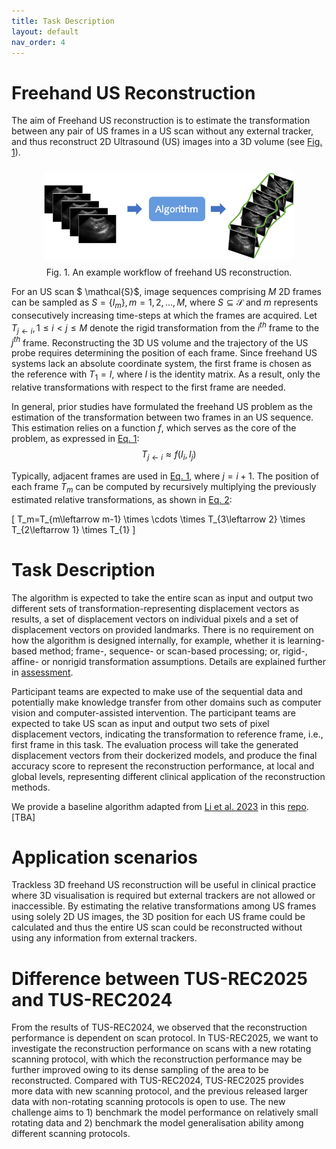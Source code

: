 ```yaml
---
title: Task Description
layout: default
nav_order: 4
---
```


# Freehand US Reconstruction

The aim of Freehand US reconstruction is to estimate the transformation between any pair of US frames in a US scan without any external tracker, and thus reconstruct 2D Ultrasound (US) images into a 3D volume (see [Fig. 1](#figure1)).

<div align=center>
  <a 
  target="_blank"><img 
  style="padding: 10px;" 
  src="img2025/rec.png" 
  width=400px
  id="figure1">
  
</a>
</div >

<div align=center>
Fig. 1. An example workflow of freehand US reconstruction.
</div >
<!-- <p align="center">
  <img src="img2025/rec.png" />
</p> -->
<!-- <figure>
  <img src="img2025/rec.png" alt="An example workflow of freehand US reconstruction" width="400"/>
  <figcaption>Figure 1: An example workflow of freehand US reconstruction.</figcaption>
</figure> -->


For an US scan $ \mathcal{S}$, image sequences comprising $M$ 2D frames can be sampled as $S=\{I_m\}, m=1,2,...,M$, where $S \subseteq {\mathcal{S}}$ and $m$ represents consecutively increasing time-steps at which the frames are acquired. Let $T_{j\leftarrow i}, 1 \leq i<j \leq M$ denote the rigid transformation from the $i^{th}$ frame to the $j^{th}$ frame. Reconstructing the 3D US volume and the trajectory of the US probe requires determining the position of each frame. Since freehand US systems lack an absolute coordinate system, the first frame is chosen as the reference with $T_1=I$, where $I$ is the identity matrix. As a result, only the relative transformations with respect to the first frame are needed.

In general, prior studies have formulated the freehand US problem as the estimation of the transformation between two frames in an US sequence. This estimation relies on a function $f$, which serves as the core of the problem, as expressed in [Eq. 1](#freehandUS):  
<a id="freehandUS"></a>
$$
T_{j\leftarrow i} \approx f(I_i, I_j)
$$

Typically, adjacent frames are used in [Eq. 1](#freehandUS), where $j = i+1$. The position of each frame $T_m$ can be computed by recursively multiplying the previously estimated relative transformations, as shown in [Eq. 2](#chain-multiplying):

<a id="chain-multiplying"></a>
\[
T_m=T_{m\leftarrow m-1} \times \cdots \times T_{3\leftarrow 2} \times T_{2\leftarrow 1} \times T_{1}
\]

# Task Description


The algorithm is expected to take the entire scan as input and output two different sets of
transformation-representing displacement vectors as results, a set of displacement vectors on individual pixels and a set of displacement vectors on provided landmarks. There is no requirement on how the algorithm is designed internally, for example, whether it is learning-based method; frame-, sequence- or scan-based processing; or, rigid-, affine- or nonrigid transformation assumptions. Details are explained further in [assessment](assessment2025.html).

Participant teams are expected to make use of the sequential data and potentially make knowledge transfer from other domains such as computer vision and computer-assisted intervention. The participant teams are expected to take US scan as input and output two sets of pixel displacement vectors, indicating the transformation to reference frame, i.e., first frame in this task. The evaluation process will take the generated displacement vectors from their dockerized models, and produce the final accuracy score to represent the reconstruction performance, at local and global levels, representing different clinical application of the reconstruction methods.

We provide a baseline algorithm adapted from <a href="https://doi.org/10.1109/TBME.2023.3325551" target="_blank">Li et al. 2023</a> in this <a href="TBA" target="_blank">repo</a>. [TBA]

# Application scenarios

Trackless 3D freehand US reconstruction will be useful in clinical practice where 3D visualisation is required but external trackers are not allowed or inaccessible. By estimating the relative transformations among US frames using solely 2D US images, the 3D position for each US frame could be calculated and thus the entire US scan could be reconstructed without using any information from external trackers.

# Difference between TUS-REC2025 and TUS-REC2024

From the results of TUS-REC2024, we observed that the reconstruction performance is dependent on scan protocol. In TUS-REC2025, we want to investigate the reconstruction performance on scans with a new rotating scanning protocol, with which the reconstruction performance may be further improved owing to its dense sampling of the area to be reconstructed. Compared with TUS-REC2024, TUS-REC2025 provides more data with new scanning protocol, and the previous released larger data with non-rotating scanning protocols is open to use. The new challenge aims to 1) benchmark the model performance on relatively small rotating data and 2) benchmark the model generalisation ability among different scanning protocols.